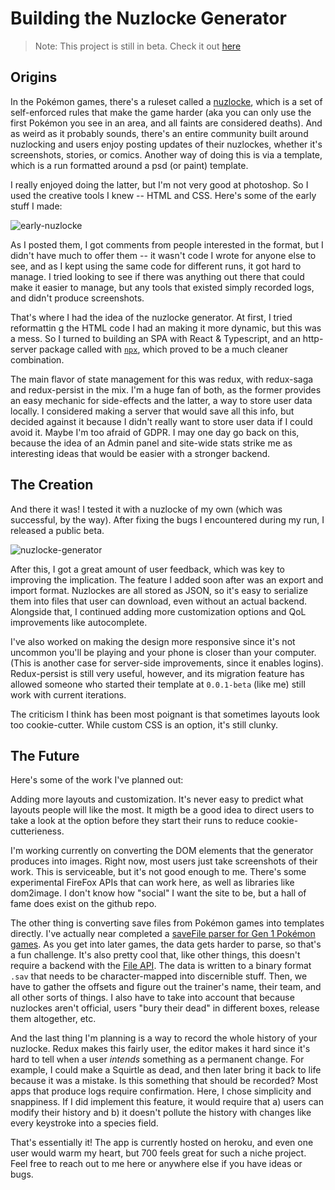 # Building the Nuzlocke Generator

> Note: This project is still in beta. Check it out [here](generator)

## Origins

In the Pokémon games, there's a ruleset called a [nuzlocke](https://bulbapedia.bulbagarden.net/wiki/Nuzlocke_Challenge), which is a set of self-enforced rules that make the game harder (aka you can only use the first Pokémon you see in an area, and all faints are considered deaths). And as weird as it probably sounds, there's an entire community built around nuzlocking and users enjoy posting updates of their nuzlockes, whether it's screenshots, stories, or comics. Another way of doing this is via a template, which is a run formatted around a psd (or paint) template.

I really enjoyed doing the latter, but I'm not very good at photoshop. So I used the creative tools I knew -- HTML and CSS. Here's some of the early stuff I made:

![early-nuzlocke](../../img/nuzlocke.png)

As I posted them, I got comments from people interested in the format, but I didn't have much to offer them -- it wasn't code I wrote for anyone else to see, and as I kept using the same code for different runs, it got hard to manage. I tried looking to see if there was anything out there that could make it easier to manage, but any tools that existed simply recorded logs, and didn't produce screenshots.

That's where I had the idea of the nuzlocke generator. At first, I tried reformattin g the HTML code I had an making it more dynamic, but this was a mess. So I turned to building an SPA with React & Typescript, and an http-server package called with [`npx`](https://github.com/zkat/npx), which proved to be a much cleaner combination.

The main flavor of state management for this was redux, with redux-saga and redux-persist in the mix. I'm a huge fan of both, as the former provides an easy mechanic for side-effects and the latter, a way to store user data locally. I considered making a server that would save all this info, but decided against it because I didn't really want to store user data if I could avoid it. Maybe I'm too afraid of GDPR. I may one day go back on this, because the idea of an Admin panel and site-wide stats strike me as interesting ideas that would be easier with a stronger backend.

## The Creation

And there it was! I tested it with a nuzlocke of my own (which was successful, by the way). After fixing the bugs I encountered during my run, I released a public beta.

![nuzlocke-generator](../../img/nuzlocke-generator.png)

After this, I got a great amount of user feedback, which was key to improving the implication. The feature I added soon after was an export and import format. Nuzlockes are all stored as JSON, so it's easy to serialize them into files that user can download, even without an actual backend. Alongside that, I continued adding more customization options and QoL improvements like autocomplete.

I've also worked on making the design more responsive since it's not uncommon you'll be playing and your phone is closer than your computer. (This is another case for server-side improvements, since it enables logins). Redux-persist is still very useful, however, and its migration feature has allowed someone who started their template at `0.0.1-beta` (like me) still work with current iterations.

The criticism I think has been most poignant is that sometimes layouts look too cookie-cutter. While custom CSS is an option, it's still clunky.

## The Future

Here's some of the work I've planned out:

Adding more layouts and customization. It's never easy to predict what layouts people will like the most. It migth be a good idea to direct users to take a look at the option before they start their runs to reduce cookie-cutterieness.

I'm working currently on converting the DOM elements that the generator produces into images. Right now, most users just take screenshots of their work. This is serviceable, but it's not good enough to me. There's some experimental FireFox APIs that can work here, as well as libraries like dom2image. I don't know how "social" I want the site to be, but a hall of fame does exist on the github repo.

The other thing is converting save files from Pokémon games into templates directly. I've actually near completed a [saveFile parser for Gen 1 Pokémon games](https://github.com/EmmaRamirez/pokemon-savefile-parser). As you get into later games, the data gets harder to parse, so that's a fun challenge. It's also pretty cool that, like other things, this doesn't require a backend with the [File API](https://developer.mozilla.org/en-US/docs/Web/API/File). The data is written to a binary format `.sav` that needs to be character-mapped into discernible stuff. Then, we have to gather the offsets and figure out the trainer's name, their team, and all other sorts of things. I also have to take into account that because nuzlockes aren't official, users "bury their dead" in different boxes, release them altogether, etc.

And the last thing I'm planning is a way to record the whole history of your nuzlocke. Redux makes this fairly user, the editor makes it hard since it's hard to tell when a user _intends_ something as a permanent change. For example, I could make a Squirtle as dead, and then later bring it back to life because it was a mistake. Is this something that should be recorded? Most apps that produce logs require confirmation. Here, I chose simplicity and snappiness. If I did implement this feature, it would require that a) users can modify their history and b) it doesn't pollute the history with changes like every keystroke into a species field.

That's essentially it! The app is currently hosted on heroku, and even one user would warm my heart, but 700 feels great for such a niche project. Feel free to reach out to me here or anywhere else if you have ideas or bugs. 


[generator]: https://nuzlocke-generator.herokuapp.com/